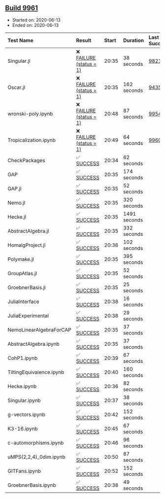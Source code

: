 ## [Build 9961](https://oscarci.mathematik.uni-kl.de/job/oscar/9961/)

* Started on: 2020-06-13
* Ended on: 2020-06-13

| Test Name    | Result | Start | Duration | Last Success | First Failure |
|:-------------|:-------|:------|:---------|:-------------|:--------------|
| Singular.jl | ❌ [FAILURE (status = 1)](https://oscarci.mathematik.uni-kl.de/job/oscar/9961/artifact/logs/build-9961/Singular.jl.log) | 20:35 | 38 seconds | [9821](https://oscarci.mathematik.uni-kl.de/job/oscar/9821/) | [9822](https://oscarci.mathematik.uni-kl.de/job/oscar/9822/) |
| Oscar.jl | ❌ [FAILURE (status = 1)](https://oscarci.mathematik.uni-kl.de/job/oscar/9961/artifact/logs/build-9961/Oscar.jl.log) | 20:35 | 162 seconds | [9435](https://oscarci.mathematik.uni-kl.de/job/oscar/9435/) | [9436](https://oscarci.mathematik.uni-kl.de/job/oscar/9436/) |
| wronski-poly.ipynb | ❌ [FAILURE (status = 1)](https://oscarci.mathematik.uni-kl.de/job/oscar/9961/artifact/logs/build-9961/wronski-poly.ipynb.log) | 20:48 | 87 seconds | [9954](https://oscarci.mathematik.uni-kl.de/job/oscar/9954/) | [9955](https://oscarci.mathematik.uni-kl.de/job/oscar/9955/) |
| Tropicalization.ipynb | ❌ [FAILURE (status = 1)](https://oscarci.mathematik.uni-kl.de/job/oscar/9961/artifact/logs/build-9961/Tropicalization.ipynb.log) | 20:49 | 64 seconds | [9960](https://oscarci.mathematik.uni-kl.de/job/oscar/9960/) | [9961](https://oscarci.mathematik.uni-kl.de/job/oscar/9961/) |
| CheckPackages | ✅ [SUCCESS](https://oscarci.mathematik.uni-kl.de/job/oscar/9961/artifact/logs/build-9961/CheckPackages.log) | 20:34 | 62 seconds |  |  |
| GAP | ✅ [SUCCESS](https://oscarci.mathematik.uni-kl.de/job/oscar/9961/artifact/logs/build-9961/GAP.log) | 20:35 | 174 seconds |  |  |
| GAP.jl | ✅ [SUCCESS](https://oscarci.mathematik.uni-kl.de/job/oscar/9961/artifact/logs/build-9961/GAP.jl.log) | 20:35 | 52 seconds |  |  |
| Nemo.jl | ✅ [SUCCESS](https://oscarci.mathematik.uni-kl.de/job/oscar/9961/artifact/logs/build-9961/Nemo.jl.log) | 20:35 | 320 seconds |  |  |
| Hecke.jl | ✅ [SUCCESS](https://oscarci.mathematik.uni-kl.de/job/oscar/9961/artifact/logs/build-9961/Hecke.jl.log) | 20:35 | 1491 seconds |  |  |
| AbstractAlgebra.jl | ✅ [SUCCESS](https://oscarci.mathematik.uni-kl.de/job/oscar/9961/artifact/logs/build-9961/AbstractAlgebra.jl.log) | 20:35 | 332 seconds |  |  |
| HomalgProject.jl | ✅ [SUCCESS](https://oscarci.mathematik.uni-kl.de/job/oscar/9961/artifact/logs/build-9961/HomalgProject.jl.log) | 20:36 | 102 seconds |  |  |
| Polymake.jl | ✅ [SUCCESS](https://oscarci.mathematik.uni-kl.de/job/oscar/9961/artifact/logs/build-9961/Polymake.jl.log) | 20:35 | 395 seconds |  |  |
| GroupAtlas.jl | ✅ [SUCCESS](https://oscarci.mathematik.uni-kl.de/job/oscar/9961/artifact/logs/build-9961/GroupAtlas.jl.log) | 20:35 | 52 seconds |  |  |
| GroebnerBasis.jl | ✅ [SUCCESS](https://oscarci.mathematik.uni-kl.de/job/oscar/9961/artifact/logs/build-9961/GroebnerBasis.jl.log) | 20:35 | 25 seconds |  |  |
| JuliaInterface | ✅ [SUCCESS](https://oscarci.mathematik.uni-kl.de/job/oscar/9961/artifact/logs/build-9961/JuliaInterface.log) | 20:38 | 16 seconds |  |  |
| JuliaExperimental | ✅ [SUCCESS](https://oscarci.mathematik.uni-kl.de/job/oscar/9961/artifact/logs/build-9961/JuliaExperimental.log) | 20:38 | 29 seconds |  |  |
| NemoLinearAlgebraForCAP | ✅ [SUCCESS](https://oscarci.mathematik.uni-kl.de/job/oscar/9961/artifact/logs/build-9961/NemoLinearAlgebraForCAP.log) | 20:35 | 37 seconds |  |  |
| AbstractAlgebra.ipynb | ✅ [SUCCESS](https://oscarci.mathematik.uni-kl.de/job/oscar/9961/artifact/logs/build-9961/AbstractAlgebra.ipynb.log) | 20:35 | 37 seconds |  |  |
| CohP1.ipynb | ✅ [SUCCESS](https://oscarci.mathematik.uni-kl.de/job/oscar/9961/artifact/logs/build-9961/CohP1.ipynb.log) | 20:39 | 67 seconds |  |  |
| TiltingEquivalence.ipynb | ✅ [SUCCESS](https://oscarci.mathematik.uni-kl.de/job/oscar/9961/artifact/logs/build-9961/TiltingEquivalence.ipynb.log) | 20:40 | 160 seconds |  |  |
| Hecke.ipynb | ✅ [SUCCESS](https://oscarci.mathematik.uni-kl.de/job/oscar/9961/artifact/logs/build-9961/Hecke.ipynb.log) | 20:36 | 82 seconds |  |  |
| Singular.ipynb | ✅ [SUCCESS](https://oscarci.mathematik.uni-kl.de/job/oscar/9961/artifact/logs/build-9961/Singular.ipynb.log) | 20:37 | 38 seconds |  |  |
| g-vectors.ipynb | ✅ [SUCCESS](https://oscarci.mathematik.uni-kl.de/job/oscar/9961/artifact/logs/build-9961/g-vectors.ipynb.log) | 20:42 | 152 seconds |  |  |
| K3-16.ipynb | ✅ [SUCCESS](https://oscarci.mathematik.uni-kl.de/job/oscar/9961/artifact/logs/build-9961/K3-16.ipynb.log) | 20:45 | 67 seconds |  |  |
| c-automorphisms.ipynb | ✅ [SUCCESS](https://oscarci.mathematik.uni-kl.de/job/oscar/9961/artifact/logs/build-9961/c-automorphisms.ipynb.log) | 20:46 | 96 seconds |  |  |
| uMPS(2,2,4)_0dim.ipynb | ✅ [SUCCESS](https://oscarci.mathematik.uni-kl.de/job/oscar/9961/artifact/logs/build-9961/uMPS-2-2-4-_0dim.ipynb.log) | 20:50 | 87 seconds |  |  |
| GITFans.ipynb | ✅ [SUCCESS](https://oscarci.mathematik.uni-kl.de/job/oscar/9961/artifact/logs/build-9961/GITFans.ipynb.log) | 20:52 | 152 seconds |  |  |
| GroebnerBasis.ipynb | ✅ [SUCCESS](https://oscarci.mathematik.uni-kl.de/job/oscar/9961/artifact/logs/build-9961/GroebnerBasis.ipynb.log) | 20:38 | 49 seconds |  |  |
